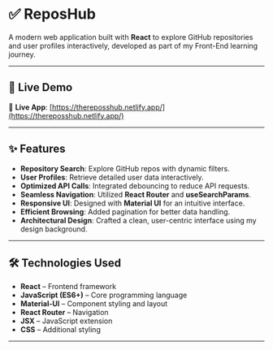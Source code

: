 # ✅ ReposHub

A modern web application built with **React** to explore GitHub repositories and user profiles interactively, developed as part of my Front-End learning journey.

---

## 🚀 Live Demo

🔗 **Live App**: [https://thereposshub.netlify.app/](https://thereposshub.netlify.app/)

---

## ✨ Features

- **Repository Search**: Explore GitHub repos with dynamic filters.
- **User Profiles**: Retrieve detailed user data interactively.
- **Optimized API Calls**: Integrated debouncing to reduce API requests.
- **Seamless Navigation**: Utilized **React Router** and **useSearchParams**.
- **Responsive UI**: Designed with **Material UI** for an intuitive interface.
- **Efficient Browsing**: Added pagination for better data handling.
- **Architectural Design**: Crafted a clean, user-centric interface using my design background.

---

## 🛠️ Technologies Used

- **React** – Frontend framework
- **JavaScript (ES6+)** – Core programming language
- **Material-UI** – Component styling and layout
- **React Router** – Navigation
- **JSX** – JavaScript extension
- **CSS** – Additional styling

---
